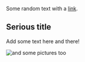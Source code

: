 

Some random text with a [link](https://code.visualstudio.com).

## Serious title

Add some text here and there!

![and some pictures too](./assets/cat.jpg)
